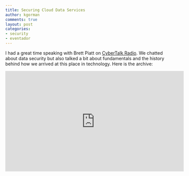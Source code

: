```yaml
---
title: Securing Cloud Data Services
author: kgorman
comments: true
layout: post
categories:
- security
- eventador
---
```


I had a great time speaking with Brett Piatt on [CyberTalk Radio](https://www.cybertalkradio.com). We chatted about data security but also talked a bit about fundamentals and the history behind how we arrived at this place in technology. Here is the archive:

<iframe width="560" height="315" src="https://www.youtube.com/embed/b7R0JEZgwxM" frameborder="0" allowfullscreen></iframe>

